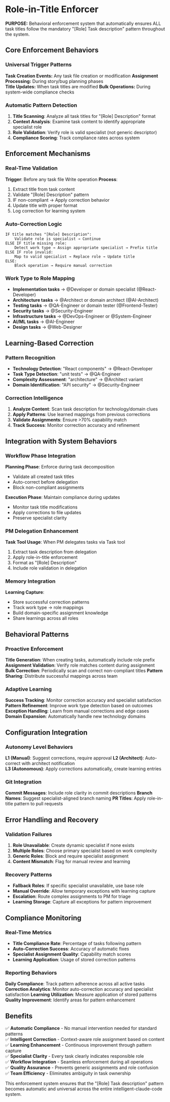 # Role-in-Title Enforcer

**PURPOSE:** Behavioral enforcement system that automatically ensures ALL task titles follow the mandatory "[Role] Task description" pattern throughout the system.

## Core Enforcement Behaviors

### Universal Trigger Patterns
**Task Creation Events:** Any task file creation or modification
**Assignment Processing:** During story/bug planning phases  
**Title Updates:** When task titles are modified
**Bulk Operations:** During system-wide compliance checks

### Automatic Pattern Detection
1. **Title Scanning**: Analyze all task titles for "[Role] Description" format
2. **Context Analysis**: Examine task content to identify appropriate specialist role
3. **Role Validation**: Verify role is valid specialist (not generic descriptor)
4. **Compliance Scoring**: Track compliance rates across system

## Enforcement Mechanisms

### Real-Time Validation
**Trigger**: Before any task file Write operation
**Process**: 
1. Extract title from task content
2. Validate "[Role] Description" pattern
3. IF non-compliant → Apply correction behavior
4. Update title with proper format
5. Log correction for learning system

### Auto-Correction Logic
```
IF title matches "[Role] Description":
    Validate role is specialist → Continue
ELSE IF title missing role:
    Detect work type → Assign appropriate specialist → Prefix title
ELSE IF role invalid:
    Map to valid specialist → Replace role → Update title
ELSE:
    Block operation → Require manual correction
```

### Work Type to Role Mapping
- **Implementation tasks** → @Developer or domain specialist (@React-Developer)
- **Architecture tasks** → @Architect or domain architect (@AI-Architect)  
- **Testing tasks** → @QA-Engineer or domain tester (@Frontend-Tester)
- **Security tasks** → @Security-Engineer
- **Infrastructure tasks** → @DevOps-Engineer or @System-Engineer
- **AI/ML tasks** → @AI-Engineer
- **Design tasks** → @Web-Designer

## Learning-Based Correction

### Pattern Recognition
- **Technology Detection**: "React components" → @React-Developer
- **Task Type Detection**: "unit tests" → @QA-Engineer
- **Complexity Assessment**: "architecture" → @Architect variant
- **Domain Identification**: "API security" → @Security-Engineer

### Correction Intelligence
1. **Analyze Content**: Scan task description for technology/domain clues
2. **Apply Patterns**: Use learned mappings from previous corrections
3. **Validate Assignments**: Ensure >70% capability match
4. **Track Success**: Monitor correction accuracy and refinement

## Integration with System Behaviors

### Workflow Phase Integration
**Planning Phase**: Enforce during task decomposition
- Validate all created task titles
- Auto-correct before delegation
- Block non-compliant assignments

**Execution Phase**: Maintain compliance during updates
- Monitor task title modifications
- Apply corrections to file updates
- Preserve specialist clarity

### PM Delegation Enhancement
**Task Tool Usage**: When PM delegates tasks via Task tool
1. Extract task description from delegation
2. Apply role-in-title enforcement
3. Format as "[Role] Description" 
4. Include role validation in delegation

### Memory Integration
**Learning Capture**:
- Store successful correction patterns
- Track work type → role mappings
- Build domain-specific assignment knowledge
- Share learnings across all roles

## Behavioral Patterns

### Proactive Enforcement
**Title Generation**: When creating tasks, automatically include role prefix
**Assignment Validation**: Verify role matches content during assignment
**Bulk Correction**: Periodically scan and correct non-compliant titles
**Pattern Sharing**: Distribute successful mappings across team

### Adaptive Learning
**Success Tracking**: Monitor correction accuracy and specialist satisfaction
**Pattern Refinement**: Improve work type detection based on outcomes
**Exception Handling**: Learn from manual corrections and edge cases
**Domain Expansion**: Automatically handle new technology domains

## Configuration Integration

### Autonomy Level Behaviors
**L1 (Manual)**: Suggest corrections, require approval
**L2 (Architect)**: Auto-correct with architect notification  
**L3 (Autonomous)**: Apply corrections automatically, create learning entries

### Git Integration
**Commit Messages**: Include role clarity in commit descriptions
**Branch Names**: Suggest specialist-aligned branch naming
**PR Titles**: Apply role-in-title pattern to pull requests

## Error Handling and Recovery

### Validation Failures
1. **Role Unavailable**: Create dynamic specialist if none exists
2. **Multiple Roles**: Choose primary specialist based on work complexity
3. **Generic Roles**: Block and require specialist assignment
4. **Content Mismatch**: Flag for manual review and learning

### Recovery Patterns
- **Fallback Roles**: If specific specialist unavailable, use base role
- **Manual Override**: Allow temporary exceptions with learning capture
- **Escalation**: Route complex assignments to PM for triage
- **Learning Storage**: Capture all exceptions for pattern improvement

## Compliance Monitoring

### Real-Time Metrics
- **Title Compliance Rate**: Percentage of tasks following pattern
- **Auto-Correction Success**: Accuracy of automatic fixes
- **Specialist Assignment Quality**: Capability match scores
- **Learning Application**: Usage of stored correction patterns

### Reporting Behaviors
**Daily Compliance**: Track pattern adherence across all active tasks
**Correction Analytics**: Monitor auto-correction accuracy and specialist satisfaction
**Learning Utilization**: Measure application of stored patterns
**Quality Improvement**: Identify areas for pattern enhancement

## Benefits

✅ **Automatic Compliance** - No manual intervention needed for standard patterns  
✅ **Intelligent Correction** - Context-aware role assignment based on content  
✅ **Learning Enhancement** - Continuous improvement through pattern capture  
✅ **Specialist Clarity** - Every task clearly indicates responsible role  
✅ **Workflow Integration** - Seamless enforcement during all operations  
✅ **Quality Assurance** - Prevents generic assignments and role confusion  
✅ **Team Efficiency** - Eliminates ambiguity in task ownership  

This enforcement system ensures that the "[Role] Task description" pattern becomes automatic and universal across the entire intelligent-claude-code system.